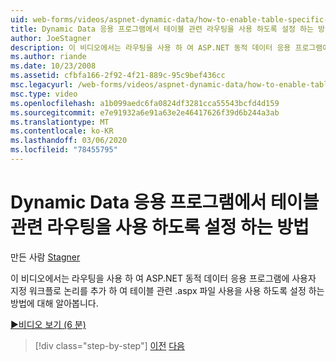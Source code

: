 ```yaml
---
uid: web-forms/videos/aspnet-dynamic-data/how-to-enable-table-specific-routing-in-dynamic-data-applications
title: Dynamic Data 응용 프로그램에서 테이블 관련 라우팅을 사용 하도록 설정 하는 방법 | Microsoft Docs
author: JoeStagner
description: 이 비디오에서는 라우팅을 사용 하 여 ASP.NET 동적 데이터 응용 프로그램에 사용자 지정 워크플로 논리를 추가 하 여 테이블 관련 .aspx 파일 사용을 사용 하도록 설정 하는 방법에 대해 알아봅니다.
ms.author: riande
ms.date: 10/23/2008
ms.assetid: cfbfa166-2f92-4f21-889c-95c9bef436cc
msc.legacyurl: /web-forms/videos/aspnet-dynamic-data/how-to-enable-table-specific-routing-in-dynamic-data-applications
msc.type: video
ms.openlocfilehash: a1b099aedc6fa0824df3281cca55543bcfd4d159
ms.sourcegitcommit: e7e91932a6e91a63e2e46417626f39d6b244a3ab
ms.translationtype: MT
ms.contentlocale: ko-KR
ms.lasthandoff: 03/06/2020
ms.locfileid: "78455795"
---
```

# <a name="how-to-enable-table-specific-routing-in-dynamic-data-applications"></a>Dynamic Data 응용 프로그램에서 테이블 관련 라우팅을 사용 하도록 설정 하는 방법

만든 사람 [Stagner](https://github.com/JoeStagner)

이 비디오에서는 라우팅을 사용 하 여 ASP.NET 동적 데이터 응용 프로그램에 사용자 지정 워크플로 논리를 추가 하 여 테이블 관련 .aspx 파일 사용을 사용 하도록 설정 하는 방법에 대해 알아봅니다.

[&#9654;비디오 보기 (6 분)](https://channel9.msdn.com/Blogs/ASP-NET-Site-Videos/how-to-enable-table-specific-routing-in-dynamic-data-applications)

> [!div class="step-by-step"]
> [이전](enable-in-line-editing-in-aspnet-dynamic-data-applications.md)
> [다음](how-to-use-attribute-validation-in-aspnet-dynamic-data-applications.md)
